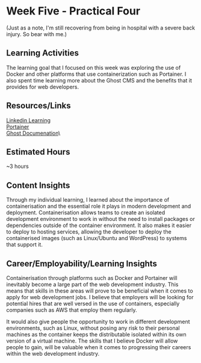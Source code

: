 # Week Five - Practical Four

(Just as a note, I'm still recovering from being in hospital with a severe back injury. So bear with me.)

## Learning Activities

The learning goal that I focused on this week was exploring the use of Docker and other platforms that use containerization such as Portainer. I also spent time learning more about the Ghost CMS and the benefits that it provides for web developers.

## Resources/Links

[Linkedin Learning](https://www.linkedin.com/learning/learning-docker-17236240)\
[Portainer](https://docs.portainer.io/)\
[Ghost Documenation](https://ghost.org/docs/)\

## Estimated Hours

~3 hours

## Content Insights

Through my individual learning, I learned about the importance of containerisation and the essential role it plays in modern development and deployment. Containerisation allows teams to create an isolated development environment to work in without the need to install packages or dependencies outside of the container environment. It also makes it easier to deploy to hosting services, allowing the developer to deploy the containerised images (such as Linux/Ubuntu and WordPress) to systems that support it.

## Career/Employability/Learning Insights

Containerisation through platforms such as Docker and Portainer will inevitably become a large part of the web development industry. This means that skills in these areas will prove to be beneficial when it comes to apply for web development jobs. I believe that employers will be looking for potential hires that are well versed in the use of containers, especially companies such as AWS that employ them regularly.

It would also give people the opportunity to work in different development environments, such as Linux, without posing any risk to their personal machines as the container keeps the distributable isolated within its own version of a virtual machine. The skills that I believe Docker will allow people to gain, will be valuable when it comes to progressing their careers within the web development industry.
